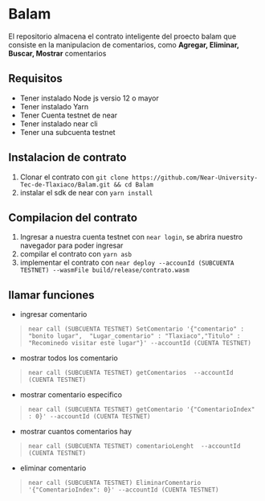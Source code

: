# Balam

El repositorio almacena el contrato inteligente del proecto balam que consiste en la manipulacion de comentarios, como **Agregar, Eliminar, Buscar, Mostrar** comentarios

## Requisitos
* Tener instalado Node js versio 12 o mayor
* Tener instalado Yarn
* Tener Cuenta testnet de near
* Tener instalado near cli
* Tener una subcuenta testnet

## Instalacion de contrato

1. Clonar el contrato con ``git clone https://github.com/Near-University-Tec-de-Tlaxiaco/Balam.git && cd Balam`` 
2. instalar el sdk de near con ``yarn install`` 

## Compilacion del contrato
1. Ingresar a nuestra cuenta testnet con ``near login``, se abrira nuestro navegador para poder ingresar
2. compilar el contrato con ``yarn asb`` 
3. implementar el contrato con ``near deploy --accounId (SUBCUENTA TESTNET) --wasmFile build/release/contrato.wasm`` 

## llamar funciones

* ingresar comentario
> ``near call (SUBCUENTA TESTNET) SetComentario '{"comentario" : "bonito lugar",  "Lugar_comentario" : "Tlaxiaco","Titulo" : "Recominedo visitar este lugar"}' --accountId (CUENTA TESTNET)`` 
* mostrar todos los comentario
> ``near call (SUBCUENTA TESTNET) getComentarios  --accountId (CUENTA TESTNET)``
* mostrar comentario especifico
> ``near call (SUBCUENTA TESTNET) getComentario '{"ComentarioIndex" : 0}' --accountId (CUENTA TESTNET)``
* mostrar cuantos comentarios hay
> ``near call (SUBCUENTA TESTNET) comentarioLenght  --accountId (CUENTA TESTNET)``

* eliminar comentario
> ``near call (SUBCUENTA TESTNET) EliminarComentario '{"ComentarioIndex": 0}' --accountId (CUENTA TESTNET)``
